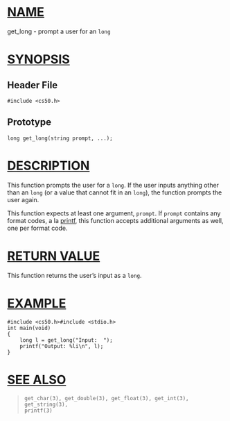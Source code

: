 # [NAME](#name)

get_long - prompt a user for an `long`

# [SYNOPSIS](#synopsis)

## Header File

    #include <cs50.h>

## Prototype

    long get_long(string prompt, ...);

# [DESCRIPTION](#description)

This function prompts the user for a `long`. If the user inputs anything other than an `long` (or a value that cannot fit in an `long`), the function prompts the user again.

This function expects at least one argument, `prompt`. If `prompt` contains any format codes, a la [printf](printf), this function accepts additional arguments as well, one per format code.

# [RETURN VALUE](#return-value)

This function returns the user’s input as a `long`.

# [EXAMPLE](#example)

    #include <cs50.h>#include <stdio.h>
    int main(void)
    {
        long l = get_long("Input:  ");
        printf("Output: %li\n", l);
    }

# [SEE ALSO](#see-also)

>     get_char(3), get_double(3), get_float(3), get_int(3), get_string(3),
>     printf(3)
